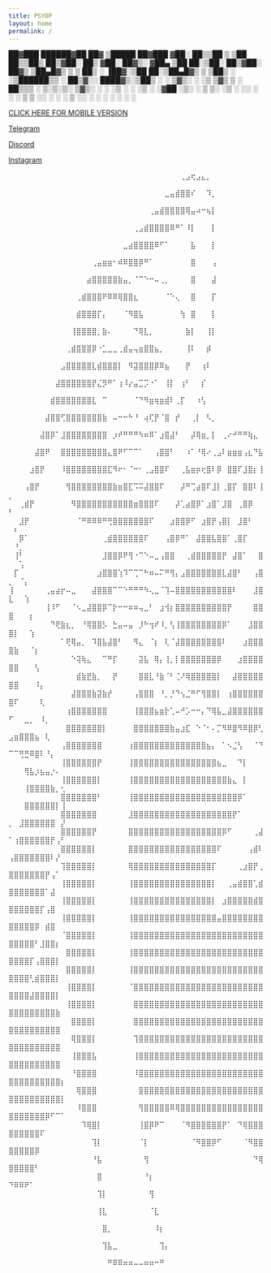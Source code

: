 ```yaml
---
title: PSYOP
layout: home
permalink: /
---
```




 ██▓███    ██████▓██   ██▓ ▒█████   ██▓███
▓██░  ██▒▒██    ▒ ▒██  ██▒▒██▒  ██▒▓██░  ██▒
▓██░ ██▓▒░ ▓██▄    ▒██ ██░▒██░  ██▒▓██░ ██▓▒
▒██▄█▓▒ ▒  ▒   ██▒ ░ ▐██▓░▒██   ██░▒██▄█▓▒ ▒
▒██▒ ░  ░▒██████▒▒ ░ ██▒▓░░ ████▓▒░▒██▒ ░  ░
▒▓▒░ ░  ░▒ ▒▓▒ ▒ ░  ██▒▒▒ ░ ▒░▒░▒░ ▒▓▒░ ░  ░
░▒ ░     ░ ░▒  ░ ░▓██ ░▒░   ░ ▒ ▒░ ░▒ ░
░░       ░  ░  ░  ▒ ▒ ░░  ░ ░ ░ ▒  ░░
               ░  ░ ░         ░ ░
                  ░ ░


[CLICK HERE FOR MOBILE VERSION](https://psyop.dev/jekyll/update/2023/01/19/welcome-to-jekyll.html)



[Telegram](https://t.me/psyop123)
   
[Discord](https://discordapp.com/users/843618272779829248)               
   
[Instagram](https://www.instagram.com/psyoppatch/)

⠀⠀⠀⠀⠀⠀⠀⠀⠀⠀⠀⠀⠀⠀⠀⠀⠀⠀⠀⠀⠀⠀⠀⠀⠀⠀⠀⠀⠀⠀⠀⠀⠀⢀⣠⢖⣠⣄⡀⠀⠀⠀⠀⠀⠀⠀⠀⠀⠀⠀⠀⠀⠀⠀⠀⠀⠀⠀⠀⠀
⠀⠀⠀⠀⠀⠀⠀⠀⠀⠀⠀⠀⠀⠀⠀⠀⠀⠀⠀⠀⠀⠀⠀⠀⠀⠀⠀⠀⠀⠀⣀⣤⣾⣿⣿⠎⠀⠀⠹⡀⠀⠀⠀⠀⠀⠀⠀⠀⠀⠀⠀⠀⠀⠀⠀⠀⠀⠀⠀⠀
⠀⠀⠀⠀⠀⠀⠀⠀⠀⠀⠀⠀⠀⠀⠀⠀⠀⠀⠀⠀⠀⠀⠀⠀⠀⠀⠀⢀⣤⣾⣿⣿⣿⣿⢿⣤⠴⠒⢦⡇⠀⠀⠀⠀⠀⠀⠀⠀⠀⠀⠀⠀⠀⠀⠀⠀⠀⠀⠀⠀
⠀⠀⠀⠀⠀⠀⠀⠀⠀⠀⠀⠀⠀⠀⠀⠀⠀⠀⠀⠀⠀⠀⠀⠀⢀⣠⣾⣿⣿⣿⣿⠿⠛⠁⠸⡇⠀⠀⠀⡇⠀⠀⠀⠀⠀⠀⠀⠀⠀⠀⠀⠀⠀⠀⠀⠀⠀⠀⠀⠀
⠀⠀⠀⠀⠀⠀⠀⠀⠀⠀⠀⠀⠀⠀⠀⠀⠀⠀⠀⠀⠀⠀⣀⣴⣿⣿⣿⣿⠿⠋⠁⠀⠀⠀⠀⣧⠀⠀⠀⡇⠀⠀⠀⠀⠀⠀⠀⠀⠀⠀⠀⠀⠀⠀⠀⠀⠀⠀⠀⠀
⠀⠀⠀⠀⠀⠀⠀⠀⠀⠀⠀⠀⠀⠀⠀⠀⢀⣤⣶⣶⠂⠾⠿⣿⣿⡿⠛⠁⠀⠀⠀⠀⠀⠀⠀⣿⠀⠀⠀⢠⠀⠀⠀⠀⠀⠀⠀⠀⠀⠀⠀⠀⠀⠀⠀⠀⠀⠀⠀⠀
⠀⠀⠀⠀⠀⠀⠀⠀⠀⠀⠀⠀⠀⠀⠀⣴⣿⣿⣿⣿⣿⣷⣤⡀⠈⠉⠑⠒⠤⢀⡀⠀⠀⠀⠀⣿⠀⠀⠀⣼⠀⠀⠀⠀⠀⠀⠀⠀⠀⠀⠀⠀⠀⠀⠀⠀⠀⠀⠀⠀
⠀⠀⠀⠀⠀⠀⠀⠀⠀⠀⠀⠀⠀⢀⣾⣿⣿⣿⠟⠿⠿⢿⣿⣿⣆⠀⠀⠀⠀⠀⠈⠑⢄⠀⠀⣿⠀⠀⠀⡏⠀⠀⠀⠀⠀⠀⠀⠀⠀⠀⠀⠀⠀⠀⠀⠀⠀⠀⠀⠀
⠀⠀⠀⠀⠀⠀⠀⠀⠀⠀⠀⠀⠀⣾⣿⣿⣿⡏⡄⠀⠀⠀⠈⠻⣿⣧⠀⠀⠀⠀⠀⠀⠀⢳⠀⣿⠀⠀⠀⡇⠀⠀⠀⠀⠀⠀⠀⠀⠀⠀⠀⠀⠀⠀⠀⠀⠀⠀⠀⠀
⠀⠀⠀⠀⠀⠀⠀⠀⠀⠀⠀⠀⢸⣿⣿⣿⣿⡀⣷⠄⠀⠀⠀⠀⠙⢿⣇⡀⠀⠀⠀⠀⠀⠀⣷⡇⠀⠀⢸⡇⠀⠀⠀⠀⠀⠀⠀⠀⠀⠀⠀⠀⠀⠀⠀⠀⠀⠀⠀⠀
⠀⠀⠀⠀⠀⠀⠀⠀⠀⠀⠀⢀⣾⣿⣿⣿⡿⠐⣁⣀⣀⢀⣾⣤⢤⣶⣿⣿⣦⡀⠀⠀⠀⠀⢸⠇⠀⠀⡾⠀⠀⠀⠀⠀⠀⠀⠀⠀⠀⠀⠀⠀⠀⠀⠀⠀⠀⠀⠀⠀
⠀⠀⠀⠀⠀⠀⠀⠀⠀⠀⣠⣿⣿⣿⣿⣿⣇⣾⣿⣿⣿⡇⠀⠻⣽⣿⣿⣿⡿⠿⣦⠀⠀⠀⡟⠀⠀⢰⠇⠀⠀⠀⠀⠀⠀⠀⠀⠀⠀⠀⠀⠀⠀⠀⠀⠀⠀⠀⠀⠀
⠀⠀⠀⠀⠀⠀⠀⠀⠀⣼⣿⣿⣿⣿⣿⣿⡟⣌⡻⠛⠁⢰⠸⡔⣤⣉⡩⠐⠁⠀⢸⡇⠀⢰⠃⠀⠀⡎⠀⠀⠀⠀⠀⠀⠀⠀⠀⠀⠀⠀⠀⠀⠀⠀⠀⠀⠀⠀⠀⠀
⠀⠀⠀⠀⠀⠀⠀⠀⣾⣿⣿⣿⣿⣿⣿⣿⣇⠀⠉⠀⠀⠀⠀⠀⠈⠙⠻⣶⢶⣶⣾⠇⢀⡏⠀⠀⠰⢣⠀⠀⠀⠀⠀⠀⠀⠀⠀⠀⠀⠀⠀⠀⠀⠀⠀⠀⠀⠀⠀⠀
⠀⠀⠀⠀⠀⠀⠀⣼⣿⣿⢋⣿⣿⣿⣿⣿⣿⣿⣷⠀⠤⠒⠒⠓⠘⠀⢴⢏⡟⠈⣿⠀⡞⠀⠀⢀⡇⠀⠣⡀⠀⠀⠀⠀⠀⠀⠀⠀⠀⠀⠀⠀⠀⠀⠀⠀⠀⠀⠀⠀
⠀⠀⠀⠀⠀⠀⣼⣿⡿⠁⣸⣿⣿⣿⣿⣿⣿⣿⣿⠀⡰⠞⠛⠛⠛⠳⠶⠿⠁⣰⣿⣼⠃⠀⠀⡼⢿⣶⡀⡇⠀⢀⠔⠚⠛⠛⢷⣄⠀⠀⠀⠀⠀⠀⠀⠀⠀⠀⠀⠀
⠀⠀⠀⠀⠀⣼⣿⠟⠀⠀⣿⣿⣿⣿⣿⣿⣿⣿⣿⣄⣿⠟⠋⠉⠉⠁⠀⠀⢠⣿⣿⠃⠀⠀⠰⠁⠘⢿⠔⢀⣠⠇⣶⣶⣶⢠⣆⠙⣧⠀⠀⠀⠀⠀⠀⠀⠀⠀⠀⠀
⠀⠀⠀⠀⣰⣿⡟⠀⠀⠀⠸⣿⣿⣿⣿⣿⣿⣿⣿⣏⠻⠖⠂⠈⠒⠂⢀⣠⣿⣿⠏⠀⠀⢀⣧⣶⡶⢖⣿⠇⡿⠀⣿⣿⠏⣸⣿⡆⢸⠀⠀⠀⠀⠀⠀⠀⠀⠀⠀⠀
⠀⠀⠀⢠⣿⡟⠀⠀⠀⠀⠀⢻⣿⣿⣿⣿⣿⣿⣿⣿⣷⣶⣿⣏⠩⠭⣼⣿⣿⠏⠀⠀⠀⡼⠛⢉⣴⣿⠏⣸⡇⢀⣿⡏⠀⣿⣿⠇⢸⡀⠀⠀⠀⠀⠀⠀⠀⠀⠀⠀
⠀⠀⢀⣾⡟⠀⠀⠀⠀⠀⠀⠀⠻⣿⣿⣿⣿⣿⣿⣿⣿⣿⣿⣿⣶⣿⣿⣿⠏⠀⠀⠀⡼⢁⣴⣿⡿⠁⣰⣿⠁⣸⣿⠀⢀⣿⡿⠀⠀⠃⠀⠀⠀⠀⠀⠀⠀⠀⠀⠀
⠀⠀⣸⡟⠀⠀⠀⠀⠀⠀⠀⠀⠀⠈⠛⠿⠿⠿⠛⢛⣿⣿⣿⣿⣿⣿⣿⠏⠀⠀⠀⣰⣿⣿⡿⠋⠀⣰⣿⡟⢠⣿⡇⠀⣸⣿⠃⠀⠀⠀⠆⠀⠀⠀⠀⠀⠀⠀⠀⠀
⠀⠀⡿⠁⠀⠀⠀⠀⠀⠀⠀⠀⠀⠀⠀⠀⠀⠀⢀⣾⣿⣿⣿⣿⣿⣿⠏⠀⠀⠀⢠⣿⡿⠛⠁⠀⣼⣿⣿⣧⣿⣿⠁⢀⣿⡏⠀⠀⠀⠀⠘⡀⠀⠀⠀⠀⠀⠀⠀⠀
⠀⢸⠃⠀⠀⠀⠀⠀⠀⠀⠀⠀⠀⠀⠀⠀⠀⠀⣸⣿⣿⡿⠟⢻⠐⠉⠑⠤⣀⢠⣿⣿⠀⠀⢀⣾⣿⣿⣿⣿⣿⡟⠀⣼⣿⠁⠀⠀⣿⠀⠀⢡⠀⠀⠀⠀⠀⠀⠀⠀
⠀⡏⠀⠀⠀⠀⠀⠀⠀⠀⠀⠀⠀⠀⠀⠀⠀⣰⣿⣿⣿⢱⠹⠉⢉⠉⠓⠶⠤⠍⠛⢻⡄⣠⣿⣿⣿⣿⣿⣿⣿⣇⣼⣿⠃⠀⠀⢠⣿⡀⠀⠈⡄⠀⠀⠀⠀⠀⠀⠀
⢸⠀⠀⠀⠀⠀⠀⢀⣤⣴⡖⠤⣀⠀⠀⠀⣼⣿⣿⣿⠉⠉⠑⠛⠛⠛⠳⢄⣀⠈⢹⠤⣿⣿⣿⣿⣿⣿⣿⣿⣿⣿⣿⠇⠀⠀⠀⣸⣿⣇⠀⠀⢱⠀⠀⠀⠀⠀⠀⠀
⠀⠀⠀⠀⠀⠀⠀⢸⠸⠋⠀⠀⠈⠢⣀⣼⣿⣿⡿⠉⡗⠒⠒⠶⠶⢤⣀⠃⠀⣰⢺⡆⣿⣿⣿⣿⣿⣿⣿⣿⣿⣿⡟⠀⠀⠀⠀⣿⣿⣿⠀⠀⠀⡆⠀⠀⠀⠀⠀⠀
⠀⠀⠀⠀⠀⠀⠀⠀⠙⢟⣷⣆⡀⠀⠘⢿⣿⣿⡣⠀⣓⣤⠤⣤⠀⡸⠓⢲⠞⠸⡀⢣⢸⣿⣿⣿⣿⣿⣿⣿⣿⡿⠁⠀⠀⠀⣸⣿⣿⣿⡇⠀⠀⢱⠀⠀⠀⠀⠀⠀
⠀⠀⠀⠀⠀⠀⠀⠀⠀⠀⠁⢟⢿⣤⡀⠀⠹⣿⣧⣼⣿⠃⠀⠀⠻⣄⠀⠈⡆⠀⢇⠈⣼⣿⣿⣿⣿⣿⣿⣿⣿⠇⠀⠀⠀⣰⣿⣿⣿⣿⣷⠀⠀⠈⡆⠀⠀⠀⠀⠀
⠀⠀⠀⠀⠀⠀⠀⠀⠀⠀⠀⠀⠑⢽⢷⣄⠀⠀⠉⠛⡏⠀⠀⠀⠀⣽⣧⠀⢿⡄⢸⡀⡇⣿⣿⣿⣿⣿⣿⣿⡿⠀⠀⠀⣰⣿⣿⣿⣿⣿⣿⠀⠀⠀⢣⠀⠀⠀⠀⠀
⠀⠀⠀⠀⠀⠀⠀⠀⠀⠀⠀⠀⠀⣾⣷⣟⣷⡀⠀⠀⡟⠀⠀⠀⠀⣿⣿⣇⠘⣷⠈⠃⢈⠜⢿⣿⣿⣿⣿⣿⡇⠀⠀⣼⣿⣿⣿⣿⣿⣿⣿⠀⠀⠀⠸⡄⠀⠀⠀⠀
⠀⠀⠀⠀⠀⠀⠀⠀⠀⠀⠀⠀⣼⣿⣿⣿⣷⣽⣷⡞⠀⠀⠀⠀⢠⣿⣿⣿⠀⠘⡀⡘⠙⢢⣈⠛⠋⢻⣿⣿⡇⠀⢰⣿⣿⣿⣿⣿⣿⣿⠏⠀⠀⠀⠀⢇⠀⠀⠀⠀
⠀⠀⠀⠀⠀⠀⠀⠀⠀⠀⠀⢰⣿⣿⣿⣿⣿⣿⣿⠀⠀⠀⠀⠀⢸⣿⣿⣿⣦⣶⡗⢁⠤⠚⡡⠒⠒⡄⠙⢿⣧⣀⣼⣿⣿⣿⣿⣿⣿⠋⠀⠀⣀⡀⠀⠸⡀⠀⠀⠀
⠀⠀⠀⠀⠀⠀⠀⠀⠀⠀⠀⣿⣿⣿⣿⣿⣿⣿⡇⠀⠀⠀⠀⠀⣿⣿⣿⣿⣿⣿⣿⣷⣤⣰⣏⠀⠑⠈⠂⠄⡉⠻⠿⣿⠻⠿⣿⡿⢃⣠⣶⣿⣿⣿⣦⠀⢇⠀⠀⠀
⠀⠀⠀⠀⠀⠀⠀⠀⠀⠀⢠⣿⣿⣿⣿⣿⣿⣿⠀⠀⠀⠀⠀⢰⣿⣿⣿⣿⣿⣿⣿⣿⣿⣿⣿⣿⣿⣿⣦⡄⠀⠁⠢⣈⢣⠀⠀⠈⠙⠉⠉⢛⣛⠿⣿⠇⠘⡄⠀⠀
⠀⠀⠀⠀⠀⠀⠀⠀⠀⠀⢸⣿⣿⣿⣿⣿⣿⡟⠀⠀⠀⠀⠀⢸⣿⣿⣿⣿⣿⣿⣿⣿⣿⣿⣿⣿⣿⣿⣿⣿⣦⣀⠀⠀⠙⡇⠀⠀⠀⠀⠀⠀⢻⣧⡰⣦⣤⡐⠄⠀
⠀⠀⠀⠀⠀⠀⠀⠀⠀⠀⢸⣿⣿⣿⣿⣿⣿⡇⠀⠀⠀⠀⠀⢸⣿⣿⣿⣿⣿⣿⣿⣿⣿⣿⣿⣿⣿⣿⣿⣿⣿⣿⣷⣄⠀⡇⠀⠀⠀⠀⠀⠀⢸⣿⣿⣿⣿⣷⡀⢂
⠀⠀⠀⠀⠀⠀⠀⠀⠀⠀⣿⣿⣿⣿⣿⣿⣿⠃⠀⠀⠀⠀⠀⢸⣿⣿⣿⣿⣿⣿⣿⣿⣿⣿⣿⣿⣿⣿⣿⣿⣿⣿⣿⣿⡿⠁⠀⠀⠀⠀⠀⠀⣿⣿⣿⣿⣿⣿⡇⢸
⠀⠀⠀⠀⠀⠀⠀⠀⠀⠀⣿⣿⣿⣿⣿⣿⣿⠀⠀⠀⠀⠀⠀⣸⣿⣿⣿⣿⣿⣿⣿⣿⣿⣿⣿⣿⣿⣿⣿⣿⣿⣿⣿⡟⠁⠀⠀⠀⠀⡀⠀⣸⣿⣿⣿⣿⣿⣿⠀⡜
⠀⠀⠀⠀⠀⠀⠀⠀⠀⠀⣿⣿⣿⣿⣿⣿⡟⠀⠀⠀⠀⠀⠀⣿⣿⣿⣿⣿⣿⣿⣿⣿⣿⣿⣿⣿⣿⣿⣿⣿⣿⡿⠋⠀⠀⠀⠀⢀⣼⠁⢰⣿⣿⣿⣿⣿⣿⡟⢠⠃
⠀⠀⠀⠀⠀⠀⠀⠀⠀⠀⣿⣿⣿⣿⣿⣿⡇⠀⠀⠀⠀⠀⠀⣿⣿⣿⣿⣿⣿⣿⣿⣿⣿⣿⣿⣿⣿⣿⣿⣿⠏⠀⠀⠀⠀⠀⢠⣾⠇⢠⣿⣿⣿⣿⣿⣿⣿⠇⡜⠀
⠀⠀⠀⠀⠀⠀⠀⠀⠀⠀⢹⣿⣿⣿⣿⣿⡇⠀⠀⠀⠀⠀⠀⢿⣿⣿⣿⣿⣿⣿⣿⣿⣿⣿⣿⣿⣿⣿⣿⡏⠀⠀⠀⠀⢀⣰⣿⡟⢀⣿⣿⣿⣿⣿⣿⣿⡟⢠⠁⠀
⠀⠀⠀⠀⠀⠀⠀⠀⠀⠀⢸⣿⣿⣿⣿⣿⡇⠀⠀⠀⠀⠀⠀⢸⣿⣿⣿⣿⣿⣿⣿⣿⣿⣿⣿⣿⣿⣿⣿⡇⠀⠀⢀⣤⣾⣿⣿⢁⣾⣿⣿⣿⣿⣿⣿⣿⠁⣼⠀⠀
⠀⠀⠀⠀⠀⠀⠀⠀⠀⠀⢸⣿⣿⣿⣿⣿⡇⠀⠀⠀⠀⠀⠀⢸⣿⣿⣿⣿⣿⣿⣿⣿⣿⣿⣿⣿⣿⣿⣿⡇⠀⣰⣿⣿⣿⣿⣿⣾⣿⣿⣿⣿⣿⣿⣿⡏⢠⣿⠀⠀
⠀⠀⠀⠀⠀⠀⠀⠀⠀⠀⢸⣿⣿⣿⣿⣿⡇⠀⠀⠀⠀⠀⠀⢸⣿⣿⣿⣿⣿⣿⣿⣿⣿⣿⣿⣿⣿⣿⣿⣿⣤⣿⣿⣿⣿⣿⣿⣿⣿⣿⣿⣿⣿⣿⡿⠀⣾⣿⠀⠀
⠀⠀⠀⠀⠀⠀⠀⠀⠀⠀⠈⣿⣿⣿⣿⣿⡇⠀⠀⠀⠀⠀⠀⢸⣿⣿⣿⣿⣿⣿⣿⣿⣿⣿⣿⣿⣿⣿⣿⣿⣿⣿⣿⣿⣿⣿⣿⣿⣿⣿⣿⣿⣿⣿⠃⣸⣿⣿⡆⠀
⠀⠀⠀⠀⠀⠀⠀⠀⠀⠀⠀⣿⣿⣿⣿⣿⡇⠀⠀⠀⠀⠀⠀⢸⣿⣿⣿⣿⣿⣿⣿⣿⣿⣿⣿⣿⣿⣿⣿⣿⣿⣿⣿⣿⣿⣿⣿⣿⣿⣿⣿⣿⣿⡏⢠⣿⣿⣿⡇⠀
⠀⠀⠀⠀⠀⠀⠀⠀⠀⠀⠀⣿⣿⣿⣿⣿⡇⠀⠀⠀⠀⠀⠀⢸⣿⣿⣿⣿⣿⣿⣿⣿⣿⣿⣿⣿⣿⣿⣿⣿⣿⣿⣿⣿⣿⣿⣿⣿⣿⣿⣿⣿⣿⢃⣾⣿⣿⣿⡇⠀
⠀⠀⠀⠀⠀⠀⠀⠀⠀⠀⠀⢸⣿⣿⣿⣿⡇⠀⠀⠀⠀⠀⠀⠈⣿⣿⣿⣿⣿⣿⣿⣿⣿⣿⣿⣿⣿⣿⣿⣿⣿⣿⣿⣿⣿⣿⣿⣿⣿⣿⣿⣿⣿⣼⣿⣿⣿⣿⡇⠀
⠀⠀⠀⠀⠀⠀⠀⠀⠀⠀⠀⢸⣿⣿⣿⣿⡇⠀⠀⠀⠀⠀⠀⠀⣿⣿⣿⣿⣿⣿⣿⣿⣿⣿⣿⣿⣿⣿⣿⣿⣿⣿⣿⣿⣿⣿⣿⣿⣿⣿⣿⣿⣿⣿⣿⣿⣿⣿⣷⠀
⠀⠀⠀⠀⠀⠀⠀⠀⠀⠀⠀⠀⣿⣿⣿⣿⡇⠀⠀⠀⠀⠀⠀⠀⣿⣿⣿⣿⣿⣿⣿⣿⣿⣿⣿⣿⣿⣿⣿⣿⣿⣿⣿⣿⣿⣿⣿⣿⣿⣿⣿⣿⣿⣿⣿⣿⣿⣿⣿⠀
⠀⠀⠀⠀⠀⠀⠀⠀⠀⠀⠀⠀⢿⣿⣿⣿⡇⠀⠀⠀⠀⠀⠀⠀⢹⣿⣿⣿⣿⣿⣿⣿⣿⣿⣿⣿⣿⣿⣿⣿⣿⣿⣿⣿⣿⣿⣿⣿⣿⣿⣿⣿⣿⣿⣿⣿⣿⣿⣿⠀
⠀⠀⠀⠀⠀⠀⠀⠀⠀⠀⠀⠀⢸⣿⣿⣿⣧⠀⠀⠀⠀⠀⠀⠀⢸⣿⣿⣿⣿⣿⣿⣿⣿⣿⣿⣿⣿⣿⣿⣿⣿⣿⣿⣿⣿⣿⣿⣿⣿⣿⣿⣿⣿⣿⣿⣿⣿⣿⣿⠀
⠀⠀⠀⠀⠀⠀⠀⠀⠀⠀⠀⠀⠘⣿⣿⣿⣿⠀⠀⠀⠀⠀⠀⠀⠸⣿⣿⣿⣿⣿⣿⣿⣿⣿⣿⣿⣿⣿⣿⣿⣿⣿⣿⣿⣿⣿⣿⣿⣿⣿⣿⣿⣿⣿⣿⣿⣿⣿⣿⡆
⠀⠀⠀⠀⠀⠀⠀⠀⠀⠀⠀⠀⠀⢿⣿⣿⣿⠀⠀⠀⠀⠀⠀⠀⠀⣿⣿⣿⣿⣿⣿⣿⣿⣿⣿⣿⣿⣿⣿⣿⣿⣿⣿⣿⣿⣿⣿⣿⣿⣿⣿⣿⣿⣿⣿⣿⣿⣿⣿⡇
⠀⠀⠀⠀⠀⠀⠀⠀⠀⠀⠀⠀⠀⠸⣿⣿⣿⠀⠀⠀⠀⠀⠀⠀⠀⢻⣿⣿⣿⣿⣿⠿⢿⣿⣿⣿⣿⣿⣿⣿⣿⣿⣿⣿⣿⣿⣿⣿⣿⣿⣿⣿⣿⣿⣿⣿⡿⠋⠉⠁
⠀⠀⠀⠀⠀⠀⠀⠀⠀⠀⠀⠀⠀⠀⠹⢿⣿⡇⠀⠀⠀⠀⠀⠀⠀⢸⣿⡿⠟⠉⠀⠀⠀⠈⠻⣿⣿⣿⣿⣿⣿⡟⠁⠀⠙⢿⣿⣿⣿⣿⣿⣿⣿⣿⣿⠏⠀⠀⠀⠀
⠀⠀⠀⠀⠀⠀⠀⠀⠀⠀⠀⠀⠀⠀⠀⠀⢹⡇⠀⠀⠀⠀⠀⠀⠀⠈⡇⠀⠀⠀⠀⠀⠀⠀⠀⠈⠻⣿⣿⡿⠋⠀⠀⠀⠀⠈⠻⣿⣿⣿⣿⣿⣿⣿⡿⠀⠀⠀⠀⠀
⠀⠀⠀⠀⠀⠀⠀⠀⠀⠀⠀⠀⠀⠀⠀⠀⠘⣧⠀⠀⠀⠀⠀⠀⠀⠀⢻⠀⠀⠀⠀⠀⠀⠀⠀⠀⠀⠀⠀⠀⠀⠀⠀⠀⠀⠀⠀⠙⢿⣿⣿⣿⣿⣿⠃⠀⠀⠀⠀⠀
⠀⠀⠀⠀⠀⠀⠀⠀⠀⠀⠀⠀⠀⠀⠀⠀⠀⣿⠀⠀⠀⠀⠀⠀⠀⠀⠘⡆⠀⠀⠀⠀⠀⠀⠀⠀⠀⠀⠀⠀⠀⠀⠀⠀⠀⠀⠀⠀⠀⠙⠿⠿⠟⠁⠀⠀⠀⠀⠀⠀
⠀⠀⠀⠀⠀⠀⠀⠀⠀⠀⠀⠀⠀⠀⠀⠀⠀⢹⡇⠀⠀⠀⠀⠀⠀⠀⠀⢻⠀⠀⠀⠀⠀⠀⠀⠀⠀⠀⠀⠀⠀⠀⠀⠀⠀⠀⠀⠀⠀⠀⠀⠀⠀⠀⠀⠀⠀⠀⠀⠀
⠀⠀⠀⠀⠀⠀⠀⠀⠀⠀⠀⠀⠀⠀⠀⠀⠀⢸⣇⠀⠀⠀⠀⠀⠀⠀⠀⠈⣇⠀⠀⠀⠀⠀⠀⠀⠀⠀⠀⠀⠀⠀⠀⠀⠀⠀⠀⠀⠀⠀⠀⠀⠀⠀⠀⠀⠀⠀⠀⠀
⠀⠀⠀⠀⠀⠀⠀⠀⠀⠀⠀⠀⠀⠀⠀⠀⠀⠀⣿⡀⠀⠀⠀⠀⠀⠀⠀⠀⠸⡆⠀⠀⠀⠀⠀⠀⠀⠀⠀⠀⠀⠀⠀⠀⠀⠀⠀⠀⠀⠀⠀⠀⠀⠀⠀⠀⠀⠀⠀⠀
⠀⠀⠀⠀⠀⠀⠀⠀⠀⠀⠀⠀⠀⠀⠀⠀⠀⠀⢹⣧⣀⠀⠀⠀⠀⠀⠀⠀⠀⢹⡄⠀⠀⠀⠀⠀⠀⠀⠀⠀⠀⠀⠀⠀⠀⠀⠀⠀⠀⠀⠀⠀⠀⠀⠀⠀⠀⠀⠀⠀
⠀⠀⠀⠀⠀⠀⠀⠀⠀⠀⠀⠀⠀⠀⠀⠀⠀⠀⠀⠛⠿⠿⠶⠶⠤⠤⠶⠶⠒⠛⠀⠀⠀⠀⠀⠀⠀⠀⠀⠀⠀⠀⠀⠀⠀⠀⠀⠀⠀⠀⠀⠀⠀⠀⠀⠀⠀⠀⠀⠀
